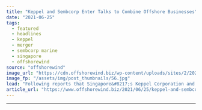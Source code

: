 ```yaml
---
title: "Keppel and Sembcorp Enter Talks to Combine Offshore Businesses"
date: "2021-06-25"
tags: 
  - featured
  - headlines
  - keppel
  - merger
  - sembcorp marine
  - singapore
  - offshorewind
source: "offshorewind"
image_url: "https://cdn.offshorewind.biz/wp-content/uploads/sites/2/2021/06/25112527/Sembcorp-Marine-Tuas-yard.jpg"
image_fp: "/assets/img/post_thumbnails/56.jpg"
lead: "Following reports that Singapore&#8217;s Keppel Corporation and Sembcorp Marine are in talks to merge"
article_url: "https://www.offshorewind.biz/2021/06/25/keppel-and-sembcorp-enter-talks-to-combine-offshore-businesses/"
---
```


---
